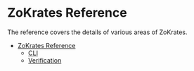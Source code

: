 # ZoKrates Reference

The reference covers the details of various areas of ZoKrates.

- [ZoKrates Reference](index.md)
    - [CLI](cli.md)
    - [Verification](verification.md)
